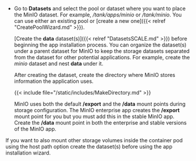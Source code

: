 &NewLine;

* Go to **Datasets** and select the pool or dataset where you want to place the MinIO dataset. For example, */tank/apps/minio* or */tank/minio*.
  You can use either an existing pool or [create a new one]({{< relref "CreatePoolWizard.md" >}}).

  [Create the **data** dataset(s)]({{< relref "DatasetsSCALE.md" >}}) before beginning the app installation process.
  You can organize the dataset(s) under a parent dataset for MinIO to keep the storage datasets separated from the dataset for other potential applications.
  For example, create the *minio* dataset and nest **data** under it.
  
  After creating the dataset, create the directory where MinIO stores information the application uses.

  {{< include file="/static/includes/MakeDirectory.md" >}}

  MinIO uses both the default **/export** and the **/data** mount points during storage configuration.
  The MinIO enterprise app creates the **/export** mount point for you but you must add this in the stable MinIO app.
  Create the **/data** mount point in both the enterprise and stable versions of the MinIO app.

If you want to also mount other storage volumes inside the container pod using the host path option create the dataset(s) before using the app installation wizard.
